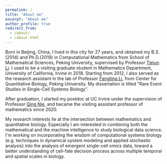 ```yaml
---
permalink: /
title: "About me"
excerpt: "About me"
author_profile: true
redirect_from:
  - /about/
  - /about.html
---
```


Born in Beijing, China, I lived in this city for 27 years, and obtained my B.S.(2014) and Ph.D.(2019) in Computational Mathematics from School of Mathematical Sciences, Peking University, supervised by Professor [Tiejun Li](http://dsec.pku.edu.cn/~tieli/). I used to be a visiting graduate student in Mathematics Department, University of California, Irvine in 2018. Starting from 2012, I also served as the research assistant in the lab of Professor [Fangting Li](https://www.researchgate.net/profile/Fangting_Li), from Center for Quantitative Biology, Peking University. My dissertation is titled "Rare Event Studies in Single-Cell Systems Biology".

After graduation, I started my postdoc at UC Irvine under the supervision of Professor [Qing Nie](https://faculty.sites.uci.edu/qnie/), and became the visiting assistant professor of mathematics since 2020.

My research interests lie at the intersection between mathematics and quantitative biology. Especially I am interested in combining both the mathematical and the machine intelligence to study biological data science. I'm working on incorporating the wisdom of computational systems biology (e.g. techniques in dynamical system modeling and applied stochastic analysis) into the analysis of emergent single-cell omics data, toward a better understanding of cell-fate decision process across multiple temporal and spatial scales in biology.
